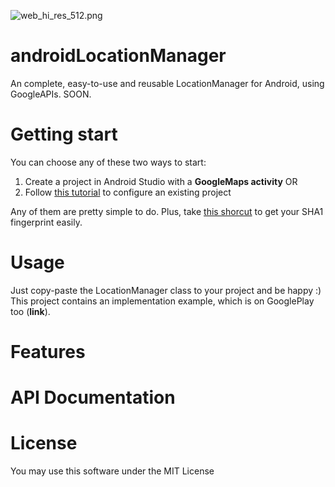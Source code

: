 ![web_hi_res_512.png]({{site.baseurl}}/web_hi_res_512.png)


# **androidLocationManager**
An complete, easy-to-use and reusable LocationManager for Android, using GoogleAPIs. SOON.

# **Getting start**

You can choose any of these two ways to start:

1. Create a project in Android Studio with a **GoogleMaps activity** OR
2. Follow [this tutorial](https://developers.google.com/maps/documentation/android-api/config) to configure an existing project

Any of them are pretty simple to do. Plus, take [this shorcut](http://stackoverflow.com/questions/27609442/how-to-get-the-sha1-fingerprint-certificate-in-android-studio-for-debug-mode) to get your SHA1 fingerprint easily.

# **Usage**

Just copy-paste the LocationManager class to your project and be happy :) 
This project contains an implementation example, which is on GooglePlay too (**link**).

# **Features**

# **API Documentation**

# **License**

You may use this software under the MIT License
